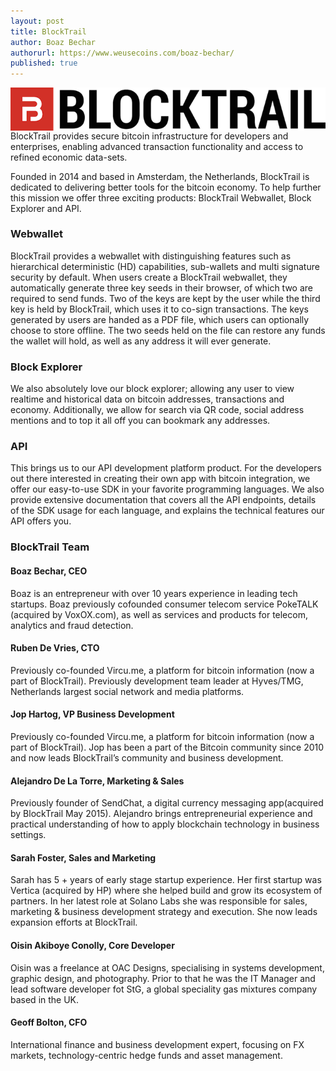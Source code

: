 ```yaml
---
layout: post
title: BlockTrail
author: Boaz Bechar
authorurl: https://www.weusecoins.com/boaz-bechar/
published: true
---
```


<img src="/images/blocktrail.png" alt="BlockTrail" align="right">
<p>BlockTrail provides secure bitcoin infrastructure for developers and enterprises, enabling advanced transaction functionality and access to refined economic data-sets.</p>
<p>Founded in 2014 and based in Amsterdam, the Netherlands, BlockTrail is dedicated to delivering better tools for the bitcoin economy. To help further this mission we offer three exciting products: BlockTrail Webwallet, Block Explorer and API.</p>

### Webwallet
<p>BlockTrail provides a webwallet with distinguishing features such as hierarchical deterministic (HD) capabilities, sub-wallets and multi signature security by default. When users create a BlockTrail webwallet, they automatically generate three key seeds in their browser, of which two are required to send funds. Two of the keys are kept by the user while the third key is held by BlockTrail, which uses it to co-sign transactions. The keys generated by users are handed as a PDF file, which users can optionally choose to store offline. The two seeds held on the file can restore any funds the wallet will hold, as well as any address it will ever generate.</p>

### Block Explorer
<p>We also absolutely love our block explorer; allowing any user to view realtime and historical data on bitcoin addresses, transactions and economy. Additionally, we allow for search via QR code, social address mentions and to top it all off you can bookmark any addresses.</p>

### API
<p>This brings us to our API development platform product. For the developers out there interested in creating their own app with bitcoin integration, we offer our easy-to-use SDK in your favorite programming languages. We also provide extensive documentation that covers all the API endpoints, details of the SDK usage for each language, and explains the technical features our API offers you.</p>

### BlockTrail Team

#### Boaz Bechar, CEO
<p>Boaz is an entrepreneur with over 10 years experience in leading tech startups. Boaz previously cofounded consumer telecom service PokeTALK (acquired by VoxOX.com), as well as services and products for telecom, analytics and fraud detection.</p>

#### Ruben De Vries, CTO
<p>Previously co-founded Vircu.me, a platform for bitcoin information (now a part of BlockTrail). Previously development team leader at Hyves/TMG, Netherlands largest social network and media platforms.</p>

#### Jop Hartog, VP Business Development
<p>Previously co-founded Vircu.me, a platform for bitcoin information (now a part of BlockTrail). Jop has been a part of the Bitcoin community since 2010 and now leads BlockTrail’s community and business development.</p>

#### Alejandro De La Torre, Marketing & Sales
<p>Previously founder of SendChat, a digital currency messaging app(acquired by BlockTrail May 2015). Alejandro brings entrepreneurial experience and practical understanding of how to apply blockchain technology in business settings.</p>

#### Sarah Foster, Sales and Marketing
<p> Sarah has 5 + years of early stage startup experience. Her first startup was Vertica (acquired by HP) where she helped build and grow its ecosystem of partners. In her latest role at Solano Labs she was responsible for sales, marketing & business development strategy and execution.  She now leads expansion efforts at BlockTrail. </p>

#### Oisin Akiboye Conolly, Core Developer
<p> Oisin was a freelance at OAC Designs, specialising in systems development, graphic design, and photography. Prior to that he was the IT Manager and lead software developer fot StG, a global speciality gas mixtures company based in the UK.</p>

#### Geoff Bolton, CFO
<p>International finance and business development expert, focusing on FX markets, technology-centric hedge funds and asset management.</p>
